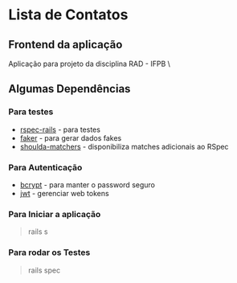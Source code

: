# Lista de Contatos

## Frontend da aplicação

Aplicação para projeto da disciplina RAD - IFPB
\

## Algumas Dependências

### Para testes

* [rspec-rails](https://github.com/rspec/rspec-rails) - para testes
* [faker](https://github.com/faker-ruby/faker) - para gerar dados fakes
* [shoulda-matchers](https://github.com/thoughtbot/shoulda-matchers) - disponibiliza matches adicionais ao RSpec

### Para Autenticação

* [bcrypt](https://github.com/codahale/bcrypt-ruby) - para manter o password seguro
* [jwt](https://github.com/jwt/ruby-jwt) - gerenciar web tokens

### Para Iniciar a aplicação

> rails s

### Para rodar os Testes

> rails spec
